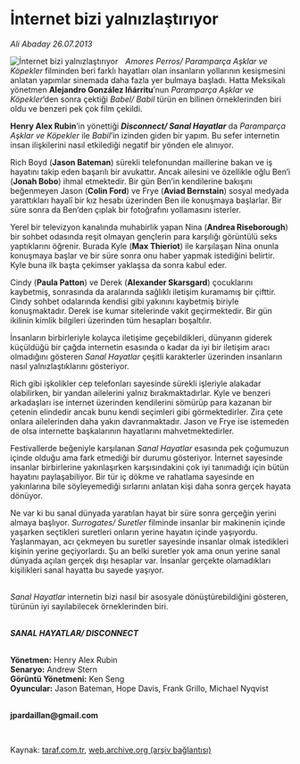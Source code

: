 # İnternet bizi yalnızlaştırıyor 

*Ali Abaday 26.07.2013*

<div class="yazi"><img align="left" alt="İnternet bizi yalnızlaştırıyor " border="0" src="http://www.taraf.com.tr/fotoraflar/makaleler/internet-bizi-yalnizlastiriyor_4595_orijinal.jpg" style="border-right-width:10px; border-color:#FFFFFF"/><p><i>Amores Perros/ Paramparça Aşklar ve Köpekler</i> filminden beri farklı hayatları olan insanların yollarının kesişmesini anlatan yapımlar sinemada daha fazla yer bulmaya başladı. Hatta Meksikalı yönetmen <b>Alejandro González Iñárritu</b>’nun <i>Paramparça Aşklar ve Köpekler</i>’den sonra çektiği <i>Babel/ Babil</i> türün en bilinen örneklerinden biri oldu ve benzeri pek çok film çekildi.</p>
<p><b>Henry Alex Rubin</b>’in yönettiği <b><i>Disconnect/ </i></b><b><i>Sanal Hayatlar</i></b> da <i>Paramparça Aşklar ve Köpekler</i> ile <i>Babil</i>’in izinden giden bir yapım. Bu sefer internetin insan ilişkilerini nasıl etkilediği negatif bir yönden ele alınıyor. </p>
<p>Rich Boyd (<b>Jason Bateman</b>) sürekli telefonundan maillerine bakan ve iş hayatını takip eden başarılı bir avukattır. Ancak ailesini ve özellikle oğlu Ben’i (<b>Jonah Bobo</b>) ihmal etmektedir. Bir gün Ben’in kendilerine bakışını beğenmeyen Jason (<b>Colin Ford</b>) ve Frye (<b>Aviad Bernstain</b>) sosyal medyada yarattıkları hayalî bir kız hesabı üzerinden Ben ile konuşmaya başlarlar. Bir süre sonra da Ben’den çıplak bir fotoğrafını yollamasını isterler.</p>
<p>Yerel bir televizyon kanalında muhabirlik yapan Nina (<b>Andrea Riseborough</b>) bir sohbet odasında reşit olmayan gençlerin para karşılığı görüntülü seks yaptıklarını öğrenir. Burada Kyle (<b>Max Thieriot</b>) ile karşılaşan Nina onunla konuşmaya başlar ve bir süre sonra onu haber yapmak istediğini belirtir. Kyle buna ilk başta çekimser yaklaşsa da sonra kabul eder.</p>
<p>Cindy (<b>Paula Patton</b>) ve Derek (<b>Alexander Skarsgard</b>) çocuklarını kaybetmiş, sonrasında da aralarında sağlıklı iletişim kuramamış bir çifttir. Cindy sohbet odalarında kendisi gibi yakınını kaybetmiş biriyle konuşmaktadır. Derek ise kumar sitelerinde vakit geçirmektedir. Bir gün ikilinin kimlik bilgileri üzerinden tüm hesapları boşaltılır.</p>
<p>İnsanların birbirleriyle kolayca iletişime geçebildikleri, dünyanın giderek küçüldüğü bir çağda internetin esasında o kadar da iyi bir iletişim aracı olmadığını gösteren <i>Sanal</i> <i>Hayatlar</i> çeşitli karakterler üzerinden insanların nasıl yalnızlaştıklarını gösteriyor.</p>
<p>Rich gibi işkolikler cep telefonları sayesinde sürekli işleriyle alakadar olabilirken, bir yandan ailelerini yalnız bırakmaktadırlar. Kyle ve benzeri arkadaşları ise internet üzerinden kendilerini sömürüp para kazanan bir çetenin elindedir ancak bunu kendi seçimleri gibi görmektedirler. Zira çete onlara ailelerinden daha yakın davranmaktadır. Jason ve Frye ise istemeden de olsa internette başkalarının hayatlarını mahvetmektedirler.</p>
<p>Festivallerde beğeniyle karşılanan <i>Sanal Hayatlar</i> esasında pek çoğumuzun içinde olduğu ama fark etmediği bir durumu gösteriyor. İnternet sayesinde insanlar birbirlerine yakınlaşırken karşısındakini çok iyi tanımadığı için bütün hayatını paylaşabiliyor. Bir tür iç dökme ve rahatlama sayesinde en yakınlarına bile söyleyemediği sırlarını anlatan kişi daha sonra gerçek hayata dönüyor.</p>
<p>Ne var ki bu sanal dünyada yaratılan hayat bir süre sonra gerçeğin yerini almaya başlıyor. <i>Surrogates/ Suretler</i> filminde insanlar bir makinenin içinde yaşarken seçtikleri suretleri onların yerine hayatın içinde yaşıyordu. Yaşlanmayan, acı çekmeyen bu suretler sayesinde insanlar olmak istedikleri kişinin yerine geçiyorlardı. Şu an belki suretler yok ama onun yerine sanal dünyada açılan gerçek dışı hesaplar var. İnsanlar gerçekte olamadıkları kişilikleri sanal hayatta bu sayede yaşıyor.</p>
<p><i><br/>Sanal Hayatlar</i> internetin bizi nasıl bir asosyale dönüştürebildiğini gösteren, türünün iyi sayılabilecek örneklerinden biri.</p>
<p><b><i><br/>SANAL HAYATLAR/ DISCONNECT</i></b></p>
<p><b><br/>Yönetmen:</b> Henry Alex Rubin<b><br/>Senaryo:</b> Andrew Stern<b><br/>Görüntü Yönetmeni:</b> Ken Seng<b><br/>Oyuncular:</b> Jason Bateman, Hope Davis, Frank Grillo, Michael Nyqvist</p><b>
<p><br/>jpardaillan@gmail.com</p>
<p></p></b> 
</div>

Kaynak: [taraf.com.tr](http://www.taraf.com.tr:80/ali-abaday/makale-internet-bizi-yalnizlastiriyor.htm), [web.archive.org (arşiv bağlantısı)](http://web.archive.org/web/20130727140014/http://www.taraf.com.tr:80/ali-abaday/makale-internet-bizi-yalnizlastiriyor.htm)
